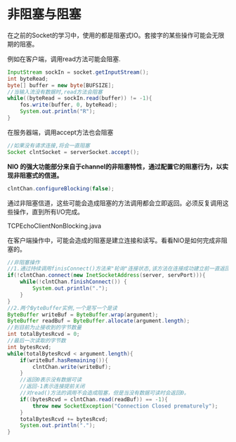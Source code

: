 # 非阻塞与阻塞

在之前的Socket的学习中，使用的都是阻塞式IO。套接字的某些操作可能会无限期的阻塞。

例如在客户端，调用read方法可能会阻塞.

~~~java
InputStream sockIn = socket.getInputStream();
int byteRead;
byte[] buffer = new byte[BUFSIZE];
//当输入流没有数据时,read方法会阻塞
while((byteRead = sockIn.read(buffer)) != -1){
    fos.write(buffer, 0, byteRead);
    System.out.println("R");
}
~~~

在服务器端，调用accept方法也会阻塞

~~~java
//如果没有请求连接,将会一直阻塞
Socket clntSocket = serverSocket.accept();
~~~

**NIO 的强大功能部分来自于channel的非阻塞特性，通过配置它的阻塞行为，以实现非阻塞式的信道。**

~~~java
clntChan.configureBlocking(false);
~~~

通过非阻塞信道，这些可能会造成阻塞的方法调用都会立即返回。必须反复调用这些操作，直到所有I/O完成。

TCPEchoClientNonBlocking.java

在客户端操作中，可能会造成的阻塞是建立连接和读写。看看NIO是如何完成非阻塞的。

~~~java
//非阻塞操作
//1.通过持续调用finisConnect()方法来"轮询"连接状态,该方法在连接成功建立前一直返回false
if(!clntChan.connect(new InetSocketAddress(server, servPort))){
    while(!clntChan.finishConnect()) {
        System.out.println(".");
    }
}
//2.两个ByteBuffer实例,一个是写一个是读
ByteBuffer writeBuf = ByteBuffer.wrap(argument);
ByteBuffer readBuf = ByteBuffer.allocate(argument.length);
//到目前为止接收到的字节数量
int totalBytesRcvd = 0;
//最后一次读取的字节数
int bytesRcvd;
while(totalBytesRcvd < argument.length){
    if(writeBuf.hasRemaining()){
        clntChan.write(writeBuf);
    }
    //返回0表示没有数据可读
    //返回-1表示连接提前关闭
    //对read()方法的调用不会造成阻塞，但是当没有数据可读时会返回0。
    if((bytesRcvd = clntChan.read(readBuf)) == -1){
        throw new SocketException("Connection Closed prematurely");
    }
    totalBytesRcvd += bytesRcvd;
    System.out.println(".");
}
~~~

